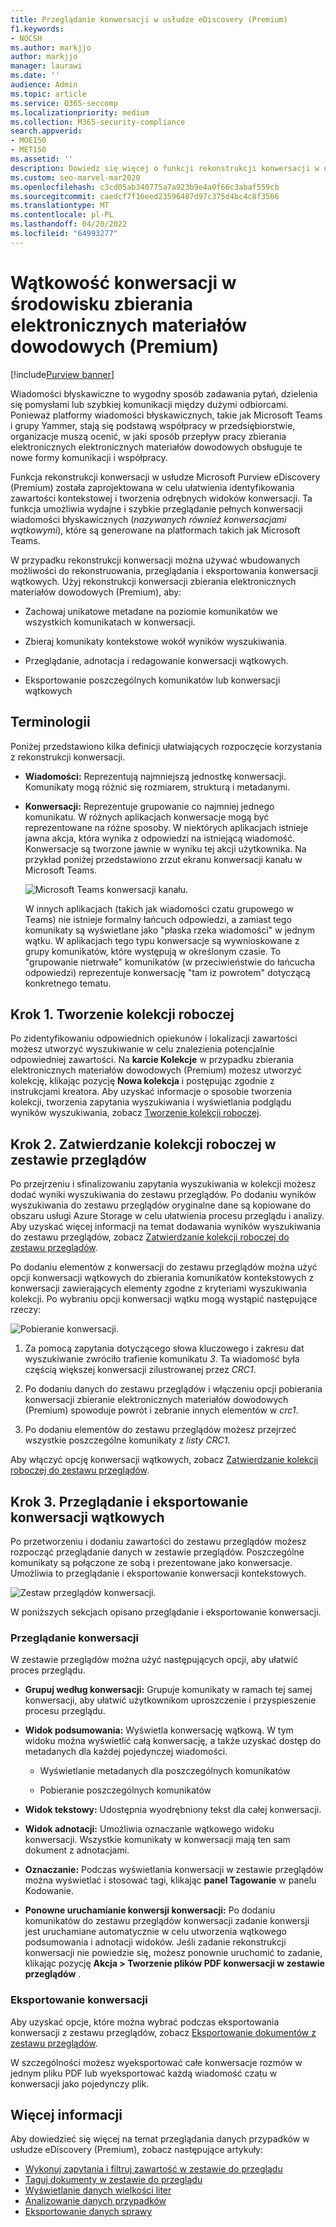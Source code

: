 ```yaml
---
title: Przeglądanie konwersacji w usłudze eDiscovery (Premium)
f1.keywords:
- NOCSH
ms.author: markjjo
author: markjjo
manager: laurawi
ms.date: ''
audience: Admin
ms.topic: article
ms.service: O365-seccomp
ms.localizationpriority: medium
ms.collection: M365-security-compliance
search.appverid:
- MOE150
- MET150
ms.assetid: ''
description: Dowiedz się więcej o funkcji rekonstrukcji konwersacji w usłudze Microsoft Purview eDiscovery (Premium) (nazywanej wątkami konwersacji), aby odtworzyć, przejrzeć i wyeksportować rozmowy na czacie w grupach Microsoft Teams i Yammer.
ms.custom: seo-marvel-mar2020
ms.openlocfilehash: c3cd05ab340775a7a923b9e4a0f66c3abaf559cb
ms.sourcegitcommit: caedcf7f16eed23596487d97c375d4bc4c8f3566
ms.translationtype: MT
ms.contentlocale: pl-PL
ms.lasthandoff: 04/20/2022
ms.locfileid: "64993277"
---
```

# <a name="conversation-threading-in-ediscovery-premium"></a>Wątkowość konwersacji w środowisku zbierania elektronicznych materiałów dowodowych (Premium)

[!include[Purview banner](../includes/purview-rebrand-banner.md)]

Wiadomości błyskawiczne to wygodny sposób zadawania pytań, dzielenia się pomysłami lub szybkiej komunikacji między dużymi odbiorcami. Ponieważ platformy wiadomości błyskawicznych, takie jak Microsoft Teams i grupy Yammer, stają się podstawą współpracy w przedsiębiorstwie, organizacje muszą ocenić, w jaki sposób przepływ pracy zbierania elektronicznych elektronicznych materiałów dowodowych obsługuje te nowe formy komunikacji i współpracy.

Funkcja rekonstrukcji konwersacji w usłudze Microsoft Purview eDiscovery (Premium) została zaprojektowana w celu ułatwienia identyfikowania zawartości kontekstowej i tworzenia odrębnych widoków konwersacji. Ta funkcja umożliwia wydajne i szybkie przeglądanie pełnych konwersacji wiadomości błyskawicznych (*nazywanych również konwersacjami wątkowymi*), które są generowane na platformach takich jak Microsoft Teams.

W przypadku rekonstrukcji konwersacji można używać wbudowanych możliwości do rekonstruowania, przeglądania i eksportowania konwersacji wątkowych. Użyj rekonstrukcji konwersacji zbierania elektronicznych materiałów dowodowych (Premium), aby:

- Zachowaj unikatowe metadane na poziomie komunikatów we wszystkich komunikatach w konwersacji.

- Zbieraj komunikaty kontekstowe wokół wyników wyszukiwania.

- Przeglądanie, adnotacja i redagowanie konwersacji wątkowych.

- Eksportowanie poszczególnych komunikatów lub konwersacji wątkowych

## <a name="terminology"></a>Terminologii

Poniżej przedstawiono kilka definicji ułatwiających rozpoczęcie korzystania z rekonstrukcji konwersacji.

- **Wiadomości:** Reprezentują najmniejszą jednostkę konwersacji. Komunikaty mogą różnić się rozmiarem, strukturą i metadanymi.

- **Konwersacji:** Reprezentuje grupowanie co najmniej jednego komunikatu. W różnych aplikacjach konwersacje mogą być reprezentowane na różne sposoby. W niektórych aplikacjach istnieje jawna akcja, która wynika z odpowiedzi na istniejącą wiadomość. Konwersacje są tworzone jawnie w wyniku tej akcji użytkownika. Na przykład poniżej przedstawiono zrzut ekranu konwersacji kanału w Microsoft Teams.

   ![Microsoft Teams konwersacji kanału.](../media/threadedchat.png)

   W innych aplikacjach (takich jak wiadomości czatu grupowego w Teams) nie istnieje formalny łańcuch odpowiedzi, a zamiast tego komunikaty są wyświetlane jako "płaska rzeka wiadomości" w jednym wątku. W aplikacjach tego typu konwersacje są wywnioskowane z grupy komunikatów, które występują w określonym czasie. To "grupowanie nietrwałe" komunikatów (w przeciwieństwie do łańcucha odpowiedzi) reprezentuje konwersację "tam iz powrotem" dotyczącą konkretnego tematu.

## <a name="step-1-create-a-draft-collection"></a>Krok 1. Tworzenie kolekcji roboczej

Po zidentyfikowaniu odpowiednich opiekunów i lokalizacji zawartości możesz utworzyć wyszukiwanie w celu znalezienia potencjalnie odpowiedniej zawartości. Na **karcie Kolekcje** w przypadku zbierania elektronicznych materiałów dowodowych (Premium) możesz utworzyć kolekcję, klikając pozycję **Nowa kolekcja** i postępując zgodnie z instrukcjami kreatora. Aby uzyskać informacje o sposobie tworzenia kolekcji, tworzenia zapytania wyszukiwania i wyświetlania podglądu wyników wyszukiwania, zobacz [Tworzenie kolekcji roboczej](create-draft-collection.md).

## <a name="step-2-commit-a-draft-collection-to-a-review-set"></a>Krok 2. Zatwierdzanie kolekcji roboczej w zestawie przeglądów

Po przejrzeniu i sfinalizowaniu zapytania wyszukiwania w kolekcji możesz dodać wyniki wyszukiwania do zestawu przeglądów. Po dodaniu wyników wyszukiwania do zestawu przeglądów oryginalne dane są kopiowane do obszaru usługi Azure Storage w celu ułatwienia procesu przeglądu i analizy. Aby uzyskać więcej informacji na temat dodawania wyników wyszukiwania do zestawu przeglądów, zobacz [Zatwierdzanie kolekcji roboczej do zestawu przeglądów](commit-draft-collection.md).

Po dodaniu elementów z konwersacji do zestawu przeglądów można użyć opcji konwersacji wątkowych do zbierania komunikatów kontekstowych z konwersacji zawierających elementy zgodne z kryteriami wyszukiwania kolekcji. Po wybraniu opcji konwersacji wątku mogą wystąpić następujące rzeczy:

  ![Pobieranie konwersacji.](../media/messagesandconversations.png)

1. Za pomocą zapytania dotyczącego słowa kluczowego i zakresu dat wyszukiwanie zwróciło trafienie komunikatu *3*. Ta wiadomość była częścią większej konwersacji zilustrowanej przez *CRC1*.

2. Po dodaniu danych do zestawu przeglądów i włączeniu opcji pobierania konwersacji zbieranie elektronicznych materiałów dowodowych (Premium) spowoduje powrót i zebranie innych elementów w *crc1*.

3. Po dodaniu elementów do zestawu przeglądów możesz przejrzeć wszystkie poszczególne komunikaty z *listy CRC1*.

Aby włączyć opcję konwersacji wątkowych, zobacz [Zatwierdzanie kolekcji roboczej do zestawu przeglądów](commit-draft-collection.md#commit-a-draft-collection-to-a-review-set).

## <a name="step-3-review-and-export-threaded-conversations"></a>Krok 3. Przeglądanie i eksportowanie konwersacji wątkowych

Po przetworzeniu i dodaniu zawartości do zestawu przeglądów możesz rozpocząć przeglądanie danych w zestawie przeglądów. Poszczególne komunikaty są połączone ze sobą i prezentowane jako konwersacje. Umożliwia to przeglądanie i eksportowanie konwersacji kontekstowych.

  ![Zestaw przeglądów konwersacji.](../media/ConversationRSOptions.PNG)

W poniższych sekcjach opisano przeglądanie i eksportowanie konwersacji.

### <a name="reviewing-conversations"></a>Przeglądanie konwersacji

W zestawie przeglądów można użyć następujących opcji, aby ułatwić proces przeglądu.

- **Grupuj według konwersacji:** Grupuje komunikaty w ramach tej samej konwersacji, aby ułatwić użytkownikom uproszczenie i przyspieszenie procesu przeglądu.

- **Widok podsumowania:** Wyświetla konwersację wątkową. W tym widoku można wyświetlić całą konwersację, a także uzyskać dostęp do metadanych dla każdej pojedynczej wiadomości.

   - Wyświetlanie metadanych dla poszczególnych komunikatów

   - Pobieranie poszczególnych komunikatów

- **Widok tekstowy:** Udostępnia wyodrębniony tekst dla całej konwersacji.

- **Widok adnotacji:** Umożliwia oznaczanie wątkowego widoku konwersacji. Wszystkie komunikaty w konwersacji mają ten sam dokument z adnotacjami.

- **Oznaczanie:** Podczas wyświetlania konwersacji w zestawie przeglądów można wyświetlać i stosować tagi, klikając **panel Tagowanie** w panelu Kodowanie.

- **Ponowne uruchamianie konwersji konwersacji:** Po dodaniu komunikatów do zestawu przeglądów konwersacji zadanie konwersji jest uruchamiane automatycznie w celu utworzenia wątkowego podsumowania i adnotacji widoków. Jeśli zadanie rekonstrukcji konwersacji nie powiedzie się, możesz ponownie uruchomić to zadanie, klikając pozycję **Akcja > Tworzenie plików PDF konwersacji w zestawie przeglądów** .

### <a name="exporting-conversations"></a>Eksportowanie konwersacji

Aby uzyskać opcje, które można wybrać podczas eksportowania konwersacji z zestawu przeglądów, zobacz [Eksportowanie dokumentów z zestawu przeglądów](export-documents-from-review-set.md#export-options).

W szczególności możesz wyeksportować całe konwersacje rozmów w jednym pliku PDF lub wyeksportować każdą wiadomość czatu w konwersacji jako pojedynczy plik.

## <a name="more-information"></a>Więcej informacji

Aby dowiedzieć się więcej na temat przeglądania danych przypadków w usłudze eDiscovery (Premium), zobacz następujące artykuły:

- [Wykonuj zapytania i filtruj zawartość w zestawie do przeglądu](review-set-search.md)
- [Taguj dokumenty w zestawie do przeglądu](tagging-documents.md)
- [Wyświetlanie danych wielkości liter](view-documents-in-review-set.md)
- [Analizowanie danych przypadków](analyzing-data-in-review-set.md)
- [Eksportowanie danych sprawy](exporting-data-ediscover20.md)
